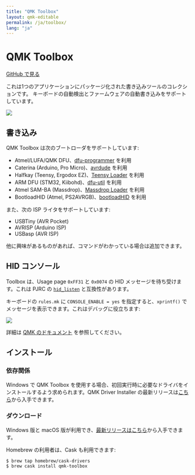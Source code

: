 ```yaml
---
title: "QMK Toolbox"
layout: qmk-editable
permalink: /ja/toolbox/
lang: "ja"
---
```

# QMK Toolbox

[GitHub で見る](https://github.com/qmk/qmk_toolbox)

これは1つのアプリケーションにパッケージ化された書き込みツールのコレクションです。 キーボードの自動検出とファームウェアの自動書き込みをサポートしています。

![](https://i.imgur.com/7bFh7vJ.png)

## 書き込み

QMK Toolbox は次のブートローダをサポートしています:

 - Atmel/LUFA/QMK DFU、[dfu-programmer](http://dfu-programmer.github.io/) を利用
 - Caterina (Arduino, Pro Micro)、[avrdude](http://nongnu.org/avrdude/) を利用
 - Halfkay (Teensy, Ergodox EZ)、[Teensy Loader](https://pjrc.com/teensy/loader_cli.html) を利用
 - ARM DFU (STM32, Kiibohd)、[dfu-util](http://dfu-util.sourceforge.net/) を利用
 - Atmel SAM-BA (Massdrop)、[Massdrop Loader](https://github.com/massdrop/mdloader) を利用
 - BootloadHID (Atmel, PS2AVRGB)、[bootloadHID](https://www.obdev.at/products/vusb/bootloadhid.html) を利用

また、次の ISP ライタをサポートしています:

 - USBTiny (AVR Pocket)
 - AVRISP (Arduino ISP)
 - USBasp (AVR ISP)

他に興味があるものがあれば、コマンドがわかっている場合は追加できます。

## HID コンソール

Toolbox は、Usage page `0xFF31` と `0x0074` の HID メッセージを待ち受けます。これは PJRC の [`hid_listen`](https://www.pjrc.com/teensy/hid_listen.html) と互換性があります。

キーボードの `rules.mk` に `CONSOLE_ENABLE = yes` を指定すると、`xprintf()` でメッセージを表示できます。これはデバッグに役立ちます:

![](https://i.imgur.com/03xuJhU.png)

詳細は [QMK のドキュメント](https://docs.qmk.fm/#/newbs_testing_debugging?id=debugging) を参照してください。

## インストール

### 依存関係

Windows で QMK Toolbox を使用する場合、初回実行時に必要なドライバをインストールするよう求められます。QMK Driver Installer の最新リリースは[こちら](https://github.com/qmk/qmk_driver_installer/releases)から入手できます。

### ダウンロード

Windows 版と macOS 版が利用でき、[最新リリースはこちら](https://github.com/qmk/qmk_toolbox/releases)から入手できます。

Homebrew の利用者は、Cask も利用できます:

```
$ brew tap homebrew/cask-drivers
$ brew cask install qmk-toolbox
```

